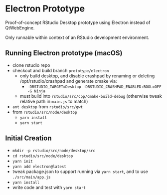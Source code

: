 # Electron Prototype
Proof-of-concept RStudio Desktop prototype using Electron instead of QtWebEngine.

Only runnable within context of an RStudio development environment.

## Running Electron prototype (macOS)
- clone rstudio repo
- checkout and build branch `prototype/electron`
    - only build desktop, and disable crashpad by renaming or deleting /opt/rstudio/crashpad and generate cmake via:
        - `-DRSTUDIO_TARGET=Desktop -DRSTUDIO_CRASHPAD_ENABLED:BOOL=OFF -G Ninja`
    - must build into `rstudio/src/cpp/cmake-build-debug` (otherwise tweak relative path in `main.js` to match)
- `ant desktop` from `rstudio/src/gwt`
- from `rstudio/src/node/desktop`
    - `yarn install`
    - `yarn start`

## Initial Creation
- `mkdir -p rstudio/src/node/desktop/src`
- `cd rstudio/src/node/desktop`
- `yarn init`
- `yarn add electron@latest`
- tweak package.json to support running via `yarn start`, and to use `./src/main/app.js`
- `yarn install`
- write code and test with `yarn start`
